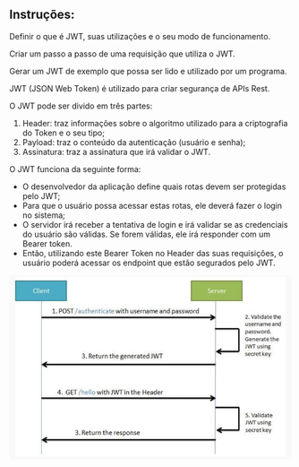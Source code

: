 ## Instruções:

Definir o que é JWT, suas utilizações e o seu modo de funcionamento.

Criar um passo a passo de uma requisição que utiliza o JWT.

Gerar um JWT de exemplo que possa ser lido e utilizado por um programa.

JWT (JSON Web Token) é utilizado para criar segurança de APIs Rest.

O JWT pode ser divido em três partes:

1. Header: traz informações sobre o algoritmo utilizado para a criptografia do Token e o seu tipo;
2. Payload: traz o conteúdo da autenticação (usuário e senha);
3. Assinatura: traz a assinatura que irá validar o JWT.


O JWT funciona da seguinte forma:
- O desenvolvedor da aplicação define quais rotas devem ser protegidas pelo JWT;
- Para que o usuário possa acessar estas rotas, ele deverá fazer o login no sistema;
- O servidor irá receber a tentativa de login e irá validar se as credenciais do usuário são válidas. Se forem válidas, ele irá responder com um Bearer token.
- Então, utilizando este Bearer Token no Header das suas requisições, o usuário poderá acessar os endpoint que estão segurados pelo JWT.

![img.png](img.png)

